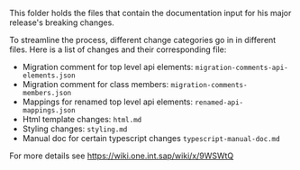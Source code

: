 This folder holds the files that contain the documentation input for his major release's breaking changes.

To streamline the process, different change categories go in in different files.  Here is a list of changes and their corresponding file:


* Migration comment for top level api elements: `migration-comments-api-elements.json`
* Migration comment for class members: `migration-comments-members.json`
* Mappings for renamed top level api elements: `renamed-api-mappings.json`
* Html template changes: `html.md`
* Styling changes: `styling.md`  
* Manual doc for certain typescript changes `typescript-manual-doc.md`

For more details see https://wiki.one.int.sap/wiki/x/9WSWtQ

